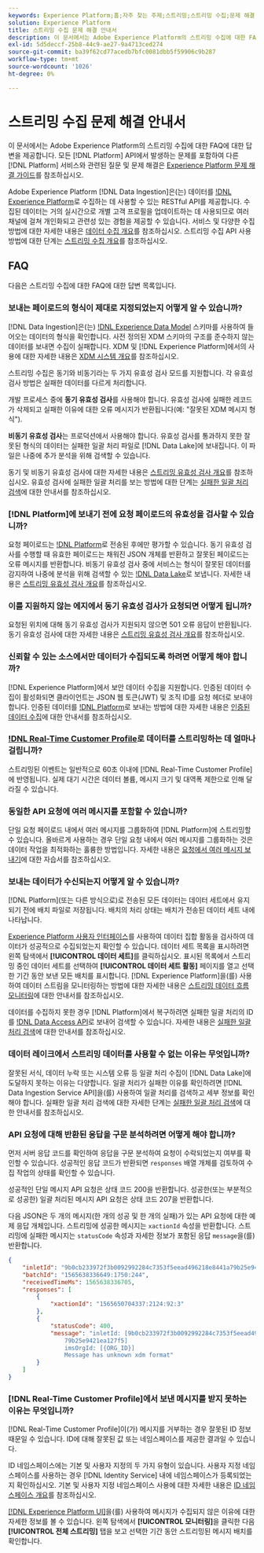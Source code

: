 ```yaml
---
keywords: Experience Platform;홈;자주 찾는 주제;스트리밍;스트리밍 수집;문제 해결;스트리밍 수집 문제 해결;스트리밍 수집 faq;faq;
solution: Experience Platform
title: 스트리밍 수집 문제 해결 안내서
description: 이 문서에서는 Adobe Experience Platform의 스트리밍 수집에 대한 FAQ에 대한 답변을 제공합니다.
exl-id: 5d5deccf-25b8-44c9-ae27-9a4713ced274
source-git-commit: ba39f62cd77acedb7bfc0081dbb5f59906c9b287
workflow-type: tm+mt
source-wordcount: '1026'
ht-degree: 0%

---
```


# 스트리밍 수집 문제 해결 안내서

이 문서에서는 Adobe Experience Platform의 스트리밍 수집에 대한 FAQ에 대한 답변을 제공합니다. 모든 [!DNL Platform] API에서 발생하는 문제를 포함하여 다른 [!DNL Platform] 서비스와 관련된 질문 및 문제 해결은 [Experience Platform 문제 해결 가이드](../../landing/troubleshooting.md)를 참조하십시오.

Adobe Experience Platform [!DNL Data Ingestion]은(는) 데이터를 [!DNL Experience Platform](으)로 수집하는 데 사용할 수 있는 RESTful API를 제공합니다. 수집된 데이터는 거의 실시간으로 개별 고객 프로필을 업데이트하는 데 사용되므로 여러 채널에 걸쳐 개인화되고 관련성 있는 경험을 제공할 수 있습니다. 서비스 및 다양한 수집 방법에 대한 자세한 내용은 [데이터 수집 개요](../home.md)를 참조하십시오. 스트리밍 수집 API 사용 방법에 대한 단계는 [스트리밍 수집 개요](../streaming-ingestion/overview.md)를 참조하십시오.

## FAQ

다음은 스트리밍 수집에 대한 FAQ에 대한 답변 목록입니다.

### 보내는 페이로드의 형식이 제대로 지정되었는지 어떻게 알 수 있습니까?

[!DNL Data Ingestion]은(는) [!DNL Experience Data Model](XDM) 스키마를 사용하여 들어오는 데이터의 형식을 확인합니다. 사전 정의된 XDM 스키마의 구조를 준수하지 않는 데이터를 보내면 수집이 실패합니다. XDM 및 [!DNL Experience Platform]에서의 사용에 대한 자세한 내용은 [XDM 시스템 개요](../../xdm/home.md)를 참조하십시오.

스트리밍 수집은 동기와 비동기라는 두 가지 유효성 검사 모드를 지원합니다. 각 유효성 검사 방법은 실패한 데이터를 다르게 처리합니다.

개발 프로세스 중에 **동기 유효성 검사**&#x200B;를 사용해야 합니다. 유효성 검사에 실패한 레코드가 삭제되고 실패한 이유에 대한 오류 메시지가 반환됩니다(예: &quot;잘못된 XDM 메시지 형식&quot;).

**비동기 유효성 검사**&#x200B;는 프로덕션에서 사용해야 합니다. 유효성 검사를 통과하지 못한 잘못된 형식의 데이터는 실패한 일괄 처리 파일로 [!DNL Data Lake]에 보내집니다. 이 파일은 나중에 추가 분석을 위해 검색할 수 있습니다.

동기 및 비동기 유효성 검사에 대한 자세한 내용은 [스트리밍 유효성 검사 개요](../quality/streaming-validation.md)를 참조하십시오. 유효성 검사에 실패한 일괄 처리를 보는 방법에 대한 단계는 [실패한 일괄 처리 검색](../quality/retrieve-failed-batches.md)에 대한 안내서를 참조하십시오.

### [!DNL Platform]에 보내기 전에 요청 페이로드의 유효성을 검사할 수 있습니까?

요청 페이로드는 [!DNL Platform](으)로 전송된 후에만 평가할 수 있습니다. 동기 유효성 검사를 수행할 때 유효한 페이로드는 채워진 JSON 개체를 반환하고 잘못된 페이로드는 오류 메시지를 반환합니다. 비동기 유효성 검사 중에 서비스는 형식이 잘못된 데이터를 감지하여 나중에 분석을 위해 검색할 수 있는 [!DNL Data Lake](으)로 보냅니다. 자세한 내용은 [스트리밍 유효성 검사 개요](../quality/streaming-validation.md)를 참조하십시오.

### 이를 지원하지 않는 에지에서 동기 유효성 검사가 요청되면 어떻게 됩니까?

요청된 위치에 대해 동기 유효성 검사가 지원되지 않으면 501 오류 응답이 반환됩니다. 동기 유효성 검사에 대한 자세한 내용은 [스트리밍 유효성 검사 개요](../quality/streaming-validation.md)를 참조하십시오.

### 신뢰할 수 있는 소스에서만 데이터가 수집되도록 하려면 어떻게 해야 합니까?

[!DNL Experience Platform]에서 보안 데이터 수집을 지원합니다. 인증된 데이터 수집이 활성화되면 클라이언트는 JSON 웹 토큰(JWT) 및 조직 ID를 요청 헤더로 보내야 합니다. 인증된 데이터를 [!DNL Platform](으)로 보내는 방법에 대한 자세한 내용은 [인증된 데이터 수집](../tutorials/create-authenticated-streaming-connection.md)에 대한 안내서를 참조하십시오.

### [!DNL Real-Time Customer Profile](으)로 데이터를 스트리밍하는 데 얼마나 걸립니까?

스트리밍된 이벤트는 일반적으로 60초 이내에 [!DNL Real-Time Customer Profile]에 반영됩니다. 실제 대기 시간은 데이터 볼륨, 메시지 크기 및 대역폭 제한으로 인해 달라질 수 있습니다.

### 동일한 API 요청에 여러 메시지를 포함할 수 있습니까?

단일 요청 페이로드 내에서 여러 메시지를 그룹화하여 [!DNL Platform]에 스트리밍할 수 있습니다. 올바르게 사용하는 경우 단일 요청 내에서 여러 메시지를 그룹화하는 것은 데이터 작업을 최적화하는 훌륭한 방법입니다. 자세한 내용은 [요청에서 여러 메시지 보내기](../tutorials/streaming-multiple-messages.md)에 대한 자습서를 참조하십시오.

### 보내는 데이터가 수신되는지 어떻게 알 수 있습니까?

[!DNL Platform](또는 다른 방식으로)로 전송된 모든 데이터는 데이터 세트에서 유지되기 전에 배치 파일로 저장됩니다. 배치의 처리 상태는 배치가 전송된 데이터 세트 내에 나타납니다.

[Experience Platform 사용자 인터페이스](https://platform.adobe.com)를 사용하여 데이터 집합 활동을 검사하여 데이터가 성공적으로 수집되었는지 확인할 수 있습니다. 데이터 세트 목록을 표시하려면 왼쪽 탐색에서 **[!UICONTROL 데이터 세트]**&#x200B;를 클릭하십시오. 표시된 목록에서 스트리밍 중인 데이터 세트를 선택하여 **[!UICONTROL 데이터 세트 활동]** 페이지를 열고 선택한 기간 동안 보낸 모든 배치를 표시합니다. [!DNL Experience Platform]을(를) 사용하여 데이터 스트림을 모니터링하는 방법에 대한 자세한 내용은 [스트리밍 데이터 흐름 모니터링](../quality/monitor-data-ingestion.md)에 대한 안내서를 참조하십시오.

데이터를 수집하지 못한 경우 [!DNL Platform]에서 복구하려면 실패한 일괄 처리의 ID를 [!DNL Data Access API](으)로 보내어 검색할 수 있습니다. 자세한 내용은 [실패한 일괄 처리 검색](../quality/retrieve-failed-batches.md)에 대한 안내서를 참조하십시오.

### 데이터 레이크에서 스트리밍 데이터를 사용할 수 없는 이유는 무엇입니까?

잘못된 서식, 데이터 누락 또는 시스템 오류 등 일괄 처리 수집이 [!DNL Data Lake]에 도달하지 못하는 이유는 다양합니다. 일괄 처리가 실패한 이유를 확인하려면 [!DNL Data Ingestion Service API]을(를) 사용하여 일괄 처리를 검색하고 세부 정보를 확인해야 합니다. 실패한 일괄 처리 검색에 대한 자세한 단계는 [실패한 일괄 처리 검색](../quality/retrieve-failed-batches.md)에 대한 안내서를 참조하십시오.

### API 요청에 대해 반환된 응답을 구문 분석하려면 어떻게 해야 합니까?

먼저 서버 응답 코드를 확인하여 응답을 구문 분석하여 요청이 수락되었는지 여부를 확인할 수 있습니다. 성공적인 응답 코드가 반환되면 `responses` 배열 개체를 검토하여 수집 작업의 상태를 확인할 수 있습니다.

성공적인 단일 메시지 API 요청은 상태 코드 200을 반환합니다. 성공한(또는 부분적으로 성공한) 일괄 처리된 메시지 API 요청은 상태 코드 207을 반환합니다.

다음 JSON은 두 개의 메시지(한 개의 성공 및 한 개의 실패)가 있는 API 요청에 대한 예제 응답 개체입니다. 스트리밍에 성공한 메시지는 `xactionId` 속성을 반환합니다. 스트리밍에 실패한 메시지는 `statusCode` 속성과 자세한 정보가 포함된 응답 `message`을(를) 반환합니다.

```JSON
{
    "inletId": "9b0cb233972f3b0092992284c7353f5eead496218e8441a79b25e9421ea127f5",
    "batchId": "1565638336649:1750:244",
    "receivedTimeMs": 1565638336705,
    "responses": [
        {
            "xactionId": "1565650704337:2124:92:3"
        },
        {
            "statusCode": 400,
            "message": "inletId: [9b0cb233972f3b0092992284c7353f5eead496218e8441a
                79b25e9421ea127f5] 
                imsOrgId: [{ORG_ID}] 
                Message has unknown xdm format"
        }
    ]
}
```

### [!DNL Real-Time Customer Profile]에서 보낸 메시지를 받지 못하는 이유는 무엇입니까?

[!DNL Real-Time Customer Profile]이(가) 메시지를 거부하는 경우 잘못된 ID 정보 때문일 수 있습니다. ID에 대해 잘못된 값 또는 네임스페이스를 제공한 결과일 수 있습니다.

ID 네임스페이스에는 기본 및 사용자 지정의 두 가지 유형이 있습니다. 사용자 지정 네임스페이스를 사용하는 경우 [!DNL Identity Service] 내에 네임스페이스가 등록되었는지 확인하십시오. 기본 및 사용자 지정 네임스페이스 사용에 대한 자세한 내용은 [ID 네임스페이스 개요](../../identity-service/features/namespaces.md)를 참조하십시오.

[[!DNL Experience Platform UI]](https://platform.adobe.com)을(를) 사용하여 메시지가 수집되지 않은 이유에 대한 자세한 정보를 볼 수 있습니다. 왼쪽 탐색에서 **[!UICONTROL 모니터링]**&#x200B;을 클릭한 다음 **[!UICONTROL 전체 스트리밍]** 탭을 보고 선택한 기간 동안 스트리밍된 메시지 배치를 확인합니다.

